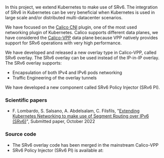  
<!--- the previous line with a space is needed for github pages
      the title is not needed here, as it is taken from the project description in Github 
--->

In this project, we extend Kubernetes to make use of SRv6. The integration of SRv6 in Kubernetes 
can be very beneficial when Kubernetes is used in large scale and/or distributed multi-datacenter scenarios.

We have focused on the [Calico CNI](https://www.tigera.io/project-calico/) plugin, one of the most used networking plugin of Kubernetes.
Calico supports different data planes, we have considered the [Calico-VPP](https://projectcalico.docs.tigera.io/reference/vpp/)
data plane because VPP natively provides support for SRv6 operations with very high performance.

We have developed and released a new overlay type in Calico-VPP, called SRv6 overlay.
The SRv6 overlay can be used instead of the IP-in-IP overlay. The SRv6 overlay supports:

- Encapsulation of both IPv4 and IPv6 pods networking
- Traffic Engineering of the overlay tunnels

We have developed a new component called SRv6 Policy Injector (SRv6 PI).

### Scientific papers

- F. Lombardo, S. Salsano, A. Abdelsalam, C. Filsfils, "[Extending Kubernetes Networking to make use of Segment Routing over IPv6 (SRv6)]()", Submitted paper, October 2022

### Source code

- The SRv6 overlay code has been merged in the mainstream Calico-VPP
- SRv6 Policy Injector (SRv6 PI) is available at:

<!--- example of figure
      always put the link to the img source (e.g. gslide):
      https://docs.google.com/presentation/d/1rV0ViQYk9lYUnJH16zvf5qBDUK4yTWAeHoryo6Fe0jo/edit#slide=id.g7f4100c2bd_6_0 
      export the slide as .png, and upload in docs/images with the same name

![example.png](<./images/example.png>)

--->

